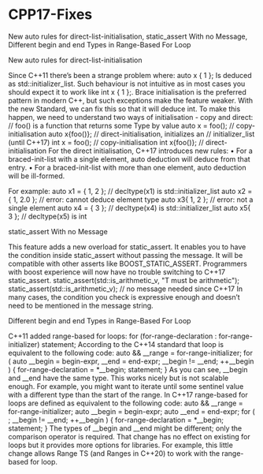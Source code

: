 # CPP17-Fixes
New auto rules for direct-list-initialisation, static_assert With no Message, Different begin and end Types in Range-Based For Loop

New auto rules for direct-list-initialisation

Since C++11 there’s been a strange problem where:
auto x { 1 };
Is deduced as std::initializer_list<int>. Such behaviour is not intuitive as in most
cases you should expect it to work like int x { 1 };.
Brace initialisation is the preferred pattern in modern C++, but such exceptions make the
feature weaker.
With the new Standard, we can fix this so that it will deduce int.
To make this happen, we need to understand two ways of initialisation - copy and direct:
// foo() is a function that returns some Type by value
auto x = foo(); // copy-initialisation
auto x{foo()}; // direct-initialisation, initializes an
// initializer_list (until C++17)
int x = foo(); // copy-initialisation
int x{foo()}; // direct-initialisation
For the direct initialisation, C++17 introduces new rules:
• For a braced-init-list with a single element, auto deduction will deduce from that entry.
• For a braced-init-list with more than one element, auto deduction will be ill-formed.

For example:
auto x1 = { 1, 2 }; // decltype(x1) is std::initializer_list<int>
auto x2 = { 1, 2.0 }; // error: cannot deduce element type
auto x3{ 1, 2 }; // error: not a single element
auto x4 = { 3 }; // decltype(x4) is std::initializer_list<int>
auto x5{ 3 }; // decltype(x5) is int

static_assert With no Message

This feature adds a new overload for static_assert. It enables you to have the condition
inside static_assert without passing the message.
It will be compatible with other asserts like BOOST_STATIC_ASSERT. Programmers with
boost experience will now have no trouble switching to C++17 static_assert.
static_assert(std::is_arithmetic_v<T>, "T must be arithmetic");
static_assert(std::is_arithmetic_v<T>); // no message needed since C++17
In many cases, the condition you check is expressive enough and doesn’t need to be
mentioned in the message string.

Different begin and end Types in Range-Based For Loop

C++11 added range-based for loops:
for (for-range-declaration : for-range-initializer)
statement;
According to the C++14 standard that loop is equivalent to the following code:
auto && __range = for-range-initializer;
for ( auto __begin = begin-expr, __end = end-expr;
__begin != __end;
++__begin ) {
for-range-declaration = *__begin;
statement;
}
As you can see, __begin and __end have the same type. This works nicely but is not
scalable enough. For example, you might want to iterate until some sentinel value with a
different type than the start of the range.
In C++17 range-based for loops are defined as equivalent to the following code:
auto && __range = for-range-initializer;
auto __begin = begin-expr;
auto __end = end-expr;
for ( ; __begin != __end; ++__begin ) {
for-range-declaration = *__begin;
statement;
}
The types of __begin and __end might be different; only the comparison operator is
required. That change has no effect on existing for loops but it provides more options for
libraries. For example, this little change allows Range TS (and Ranges in C++20) to work
with the range-based for loop.

